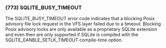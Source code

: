 ### (773\) SQLITE\_BUSY\_TIMEOUT



 The SQLITE\_BUSY\_TIMEOUT error code indicates that a blocking Posix
 advisory file lock request in the VFS layer failed due to a timeout.
 Blocking Posix advisory locks are only
 available as a proprietary SQLite extension and even then are only
 supported if SQLite is compiled with the SQLITE\_EANBLE\_SETLK\_TIMEOUT
 compile\-time option.




